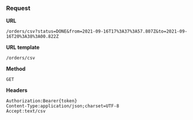 ### Request

**URL**

`/orders/csv?status=DONE&from=2021-09-16T17%3A37%3A57.807Z&to=2021-09-16T20%3A38%3A00.822Z`

**URL template**

`/orders/csv`

**Method**

`GET`

**Headers**

`Authorization:Bearer{token}`  
`Content-Type:application/json;charset=UTF-8`  
`Accept:text/csv`  
